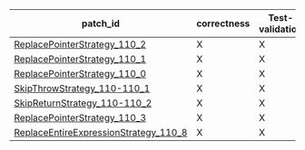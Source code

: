  | patch_id |correctness |Test-validation |NPEX-validation |
 |--- | --- | --- | --- | 
 | [ReplacePointerStrategy_110_2](./patches/ReplacePointerStrategy_110_2/patch.java#L111) | X | X | X | 
 | [ReplacePointerStrategy_110_1](./patches/ReplacePointerStrategy_110_1/patch.java#L111) | X | X | X | 
 | [ReplacePointerStrategy_110_0](./patches/ReplacePointerStrategy_110_0/patch.java#L111) | X | X | X | 
 | [SkipThrowStrategy_110-110_1](./patches/SkipThrowStrategy_110-110_1/patch.java#L111) | X | X | X | 
 | [SkipReturnStrategy_110-110_2](./patches/SkipReturnStrategy_110-110_2/patch.java#L111) | X | X | O | 
 | [ReplacePointerStrategy_110_3](./patches/ReplacePointerStrategy_110_3/patch.java#L111) | X | X | X | 
 | [ReplaceEntireExpressionStrategy_110_8](./patches/ReplaceEntireExpressionStrategy_110_8/patch.java#L111) | X | X | O | 
